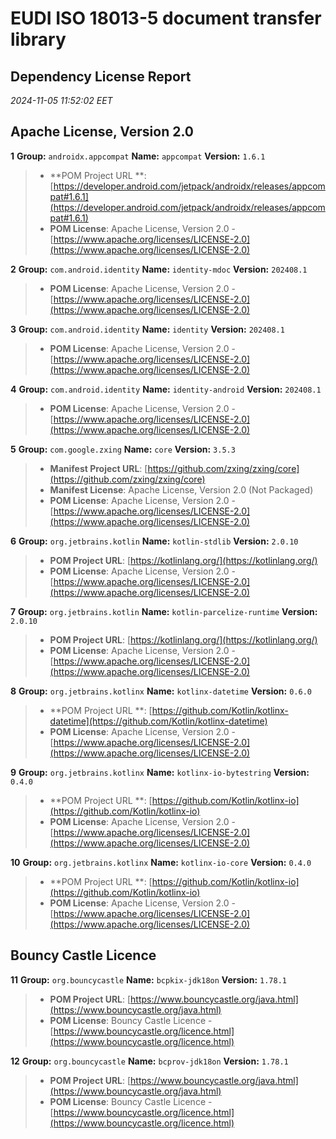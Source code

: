 
# EUDI ISO 18013-5 document transfer library
## Dependency License Report

_2024-11-05 11:52:02 EET_
## Apache License, Version 2.0

**1** **Group:** `androidx.appcompat` **Name:** `appcompat` **Version:** `1.6.1`
> - **POM Project URL
    **: [https://developer.android.com/jetpack/androidx/releases/appcompat#1.6.1](https://developer.android.com/jetpack/androidx/releases/appcompat#1.6.1)
> - **POM License**: Apache License, Version 2.0 - [https://www.apache.org/licenses/LICENSE-2.0](https://www.apache.org/licenses/LICENSE-2.0)

**2** **Group:** `com.android.identity` **Name:** `identity-mdoc` **Version:** `202408.1`
> - **POM License**: Apache License, Version
    2.0 - [https://www.apache.org/licenses/LICENSE-2.0](https://www.apache.org/licenses/LICENSE-2.0)

**3** **Group:** `com.android.identity` **Name:** `identity` **Version:** `202408.1`
> - **POM License**: Apache License, Version 2.0 - [https://www.apache.org/licenses/LICENSE-2.0](https://www.apache.org/licenses/LICENSE-2.0)

**4** **Group:** `com.android.identity` **Name:** `identity-android` **Version:** `202408.1`
> - **POM License**: Apache License, Version 2.0 - [https://www.apache.org/licenses/LICENSE-2.0](https://www.apache.org/licenses/LICENSE-2.0)

**5** **Group:** `com.google.zxing` **Name:** `core` **Version:** `3.5.3`
> - **Manifest Project URL**: [https://github.com/zxing/zxing/core](https://github.com/zxing/zxing/core)
> - **Manifest License**: Apache License, Version 2.0 (Not Packaged)
> - **POM License**: Apache License, Version 2.0 - [https://www.apache.org/licenses/LICENSE-2.0](https://www.apache.org/licenses/LICENSE-2.0)

**6** **Group:** `org.jetbrains.kotlin` **Name:** `kotlin-stdlib` **Version:** `2.0.10`
> - **POM Project URL**: [https://kotlinlang.org/](https://kotlinlang.org/)
> - **POM License**: Apache License, Version 2.0 - [https://www.apache.org/licenses/LICENSE-2.0](https://www.apache.org/licenses/LICENSE-2.0)

**7** **Group:** `org.jetbrains.kotlin` **Name:** `kotlin-parcelize-runtime` **Version:** `2.0.10`
> - **POM Project URL**: [https://kotlinlang.org/](https://kotlinlang.org/)
> - **POM License**: Apache License, Version 2.0 - [https://www.apache.org/licenses/LICENSE-2.0](https://www.apache.org/licenses/LICENSE-2.0)

**8** **Group:** `org.jetbrains.kotlinx` **Name:** `kotlinx-datetime` **Version:** `0.6.0`
> - **POM Project URL
    **: [https://github.com/Kotlin/kotlinx-datetime](https://github.com/Kotlin/kotlinx-datetime)
> - **POM License**: Apache License, Version
    2.0 - [https://www.apache.org/licenses/LICENSE-2.0](https://www.apache.org/licenses/LICENSE-2.0)

**9** **Group:** `org.jetbrains.kotlinx` **Name:** `kotlinx-io-bytestring` **Version:** `0.4.0`
> - **POM Project URL
    **: [https://github.com/Kotlin/kotlinx-io](https://github.com/Kotlin/kotlinx-io)
> - **POM License**: Apache License, Version
    2.0 - [https://www.apache.org/licenses/LICENSE-2.0](https://www.apache.org/licenses/LICENSE-2.0)

**10** **Group:** `org.jetbrains.kotlinx` **Name:** `kotlinx-io-core` **Version:** `0.4.0`
> - **POM Project URL
    **: [https://github.com/Kotlin/kotlinx-io](https://github.com/Kotlin/kotlinx-io)
> - **POM License**: Apache License, Version
    2.0 - [https://www.apache.org/licenses/LICENSE-2.0](https://www.apache.org/licenses/LICENSE-2.0)

## Bouncy Castle Licence

**11** **Group:** `org.bouncycastle` **Name:** `bcpkix-jdk18on` **Version:** `1.78.1`
> - **POM Project URL**: [https://www.bouncycastle.org/java.html](https://www.bouncycastle.org/java.html)
> - **POM License**: Bouncy Castle Licence - [https://www.bouncycastle.org/licence.html](https://www.bouncycastle.org/licence.html)

**12** **Group:** `org.bouncycastle` **Name:** `bcprov-jdk18on` **Version:** `1.78.1`
> - **POM Project URL**: [https://www.bouncycastle.org/java.html](https://www.bouncycastle.org/java.html)
> - **POM License**: Bouncy Castle Licence - [https://www.bouncycastle.org/licence.html](https://www.bouncycastle.org/licence.html)


